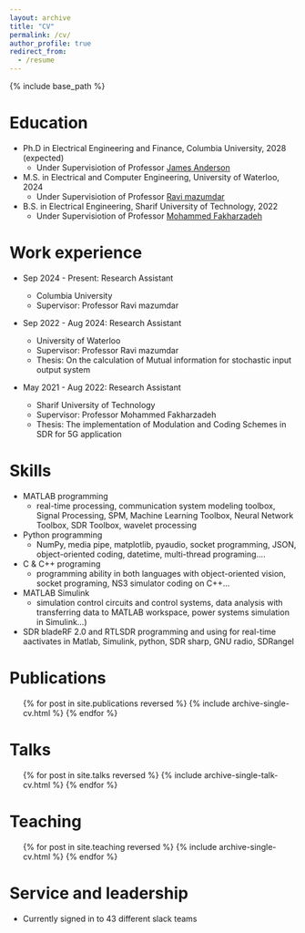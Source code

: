 ```yaml
---
layout: archive
title: "CV"
permalink: /cv/
author_profile: true
redirect_from:
  - /resume
---
```


{% include base_path %}

Education
======
* Ph.D in Electrical Engineering and Finance, Columbia University, 2028 (expected)
   * Under Supervisiotion of Professor [James Anderson ](https://www.columbia.edu/~ja3451/index.html)
* M.S. in Electrical and Computer Engineering, University of Waterloo, 2024
    * Under Supervisiotion of Professor [Ravi mazumdar ](https://ece.uwaterloo.ca/~mazum/)
* B.S. in Electrical Engineering, Sharif University of Technology, 2022
    * Under Supervisiotion of Professor [Mohammed Fakharzadeh ](https://sharif.edu/~fakharzadeh/#)

Work experience
======
* Sep 2024 - Present: Research Assistant
  * Columbia University
  * Supervisor: Professor Ravi mazumdar

* Sep 2022 - Aug 2024: Research Assistant
  * University of Waterloo
  * Supervisor: Professor Ravi mazumdar
  * Thesis: On the calculation of Mutual information for stochastic input output system

* May 2021 - Aug 2022: Research Assistant
  * Sharif University of Technology
  * Supervisor: Professor Mohammed Fakharzadeh
  * Thesis: The implementation of Modulation and Coding Schemes in SDR for 5G application
  
Skills
======
* MATLAB programming
    * real-time processing, communication system modeling toolbox, Signal Processing, SPM, Machine Learning Toolbox, Neural Network Toolbox, SDR Toolbox, wavelet processing
* Python programming
    * NumPy, media pipe, matplotlib, pyaudio, socket programming, JSON, object-oriented coding, datetime, multi-thread programing….
* C & C++ programing
    * programming ability in both languages with object-oriented vision, socket programing, NS3 simulator coding on C++…  
* MATLAB Simulink
    * simulation control circuits and control systems, data analysis with transferring data to MATLAB workspace, power systems simulation in Simulink…)
* SDR bladeRF 2.0 and RTLSDR programming and using for real-time aactivates in Matlab, Simulink, python, SDR sharp, GNU radio, SDRangel


Publications
======
  <ul>{% for post in site.publications reversed %}
    {% include archive-single-cv.html %}
  {% endfor %}</ul>
  
Talks
======
  <ul>{% for post in site.talks reversed %}
    {% include archive-single-talk-cv.html  %}
  {% endfor %}</ul>
  
Teaching
======
  <ul>{% for post in site.teaching reversed %}
    {% include archive-single-cv.html %}
  {% endfor %}</ul>
  
Service and leadership
======
* Currently signed in to 43 different slack teams
